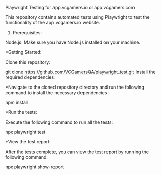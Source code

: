 Playwright Testing for app.vcgamers.io or app.vcgamers.com

This repository contains automated tests using Playwright to test the functionality of the app.vcgamers.io website.

1. Prerequisites:

Node.js: Make sure you have Node.js installed on your machine.

*Getting Started:

Clone this repository:


git clone https://github.com/VCGamersQA/playwright_test.git
Install the required dependencies:

*Navigate to the cloned repository directory and run the following command to install the necessary dependencies:

npm install

*Run the tests:

Execute the following command to run all the tests:

npx playwright test

*View the test report:

After the tests complete, you can view the test report by running the following command:


npx playwright show-report
